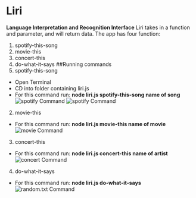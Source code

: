 # Liri
**Language Interpretation and Recognition Interface**
Liri takes in a function and parameter, and will return data. The app has four function:
1. spotify-this-song
2. movie-this 
3. concert-this
4. do-what-it-says
##Running commands
1. spotify-this-song
- Open Terminal
- CD into folder containing liri.js
- For this command run:
**node liri.js spotify-this-song name of song**
![spotify Command](
https://github.com/jpimentel45/liri-node-app/tree/master/screenshot/spotify.png "spotify Command")
![spotify Command](
https://github.com/jpimentel45/liri-node-app/tree/master/screenshot/moon.png "spotify Command")
2. movie-this
- For this command run:
**node liri.js movie-this name of movie**
![movie Command](
https://github.com/jpimentel45/liri-node-app/tree/master/screenshot/movie.png "movie Command")
3. concert-this
- For this command run:
**node liri.js concert-this name of artist**
![concert Command](
https://github.com/jpimentel45/liri-node-app/tree/master/screenshot/do.png "concert Command")
4. do-what-it-says
- For this command run:
**node liri.js do-what-it-says**
![random.txt Command](
https://github.com/jpimentel45/liri-node-app/tree/master/screenshot/do.png "random.txt Command")


